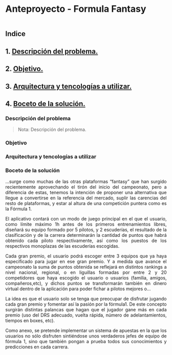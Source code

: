 <div align="justify">

# Anteproyecto - Formula Fantasy

<div align="center">
<img src=""/>
</div>

## Indice

## 1. [Descripción del problema.](#id1)

## 2. [Objetivo.](#id2)

## 3. [Arquitectura y tencologías a utilizar.](#id3)

## 4. [Boceto de la solución.](#id4)

<a name="id1"></a>

### Descripción del problema

>Nota: Descripción del problema.

<a name="id2"></a>

### Objetivo

<a name="id3"></a>

### Arquitectura y tencologías a utilizar

<a name="id4"></a>

### Boceto de la solución

…surge como muchas de las otras plataformas “fantasy” que han surgido recientemente aprovechando el tirón del inicio del campeonato, pero a diferencia de estas, tenemos la intención de proponer una alternativa que llegue a convertirse en la referencia del mercado, suplir las carencias del resto de plataformas, y estar al altura de una competición puntera como es la Fórmula 1.

El aplicativo contará con un modo de juego principal en el que el usuario, como límite máximo 1h antes de los primeros entrenamientos libres, diseñará su equipo formado por 5 pilotos, y 2 escuderías, el resultado de la clasificación y de la carrera determinarán la cantidad de puntos que habrá obtenido cada piloto respectivamente, así como los puestos de los respectivos monoplazas de las escuderías escogidas.

Cada gran premio, el usuario podrá escoger entre 3 equipos que ya haya especificado para jugar en ese gran premio. Y a medida que avance el campeonato la suma de puntos obtenida se reflejará en distintos rankings a nivel nacional, regional, o en liguillas formadas por entre 2 y 20 competidores que haya escogido el usuario o usuarios (familia, amigos, compañeros,etc), y dichos puntos se transformarán también en dinero virtual dentro de la aplicación para poder fichar a pilotos mejores o…

La idea es que el usuario solo se tenga que preocupar de disfrutar jugando cada gran premio y fomentar así la pasión por la fórmula1. De este concepto surgirán distintas palancas que hagan que el jugador gane más en cada premio (uso del DRS adecuado, vuelta rápida, número de adelantamientos, tiempos en boxes, etc).

Como anexo, se pretende implementar un sistema de apuestas en la que los usuarios no sólo disfruten sintiéndose unos verdaderos jefes de equipo de fórmula 1, sino que también pongan a prueba todos sus conocimientos y predicciones en cada carrera.

</div>
